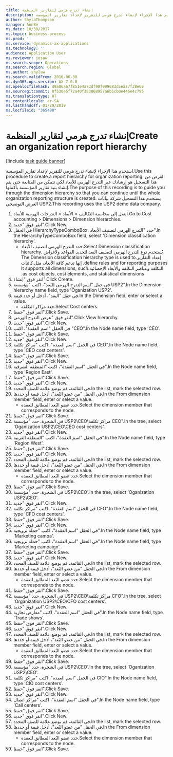 ```yaml
---
title: إنشاء تدرج هرمي لتقارير المنظمة
description: استخدم هذا الإجراء لإنشاء تدرج هرمي للتقرير لإعداد تقارير المؤسسة.
author: ShylaThompson
manager: AnnBe
ms.date: 10/30/2017
ms.topic: business-process
ms.prod: ''
ms.service: dynamics-ax-applications
ms.technology: ''
audience: Application User
ms.reviewer: josaw
ms.search.scope: Operations
ms.search.region: Global
ms.author: shylaw
ms.search.validFrom: 2016-06-30
ms.dyn365.ops.version: AX 7.0.0
ms.openlocfilehash: d9a06a67f851e4a73df90f999683d5ea27f38e66
ms.sourcegitcommit: 0f530e5f72a40f383868957a6b5cb0e446e4c795
ms.translationtype: HT
ms.contentlocale: ar-SA
ms.lasthandoff: 01/29/2019
ms.locfileid: "365490"
---
```

# <a name="create-an-organization-report-hierarchy"></a><span data-ttu-id="e1b11-103">إنشاء تدرج هرمي لتقارير المنظمة</span><span class="sxs-lookup"><span data-stu-id="e1b11-103">Create an organization report hierarchy</span></span>

[!include [task guide banner](../../includes/task-guide-banner.md)]

<span data-ttu-id="e1b11-104">استخدم هذا الإجراء لإنشاء تدرج هرمي للتقرير لإعداد تقارير المؤسسة.</span><span class="sxs-lookup"><span data-stu-id="e1b11-104">Use this procedure to create a report hierarchy for organization reporting.</span></span> <span data-ttu-id="e1b11-105">الغرض من هذا التسجيل هو إرشادك عبر التدرج الهرمي للأبعاد لكي تتمكن من المتابعة حتى يتم إنشاء بنية تقارير المؤسسة بأكملها.</span><span class="sxs-lookup"><span data-stu-id="e1b11-105">The purpose of this recording is to guide you through the dimension hierarchy so that you can continue until the whole organization reporting structure is created.</span></span> <span data-ttu-id="e1b11-106">يستخدم هذا التسجيل شركة بيانات العرض التوضيحي USP2.</span><span class="sxs-lookup"><span data-stu-id="e1b11-106">This recording uses the USP2 demo data company.</span></span>

1. <span data-ttu-id="e1b11-107">انتقل إلى محاسبة التكاليف > الأبعاد > التدرجات الهرمية للأبعاد‬.</span><span class="sxs-lookup"><span data-stu-id="e1b11-107">Go to Cost accounting > Dimensions > Dimension hierarchies.</span></span>
2. <span data-ttu-id="e1b11-108">انقر فوق "جديد".</span><span class="sxs-lookup"><span data-stu-id="e1b11-108">Click New.</span></span>
3. <span data-ttu-id="e1b11-109">في الحقل HierarchyTypeComboBox، حدد "التدرج الهرمي لتصنيف الأبعاد‬".</span><span class="sxs-lookup"><span data-stu-id="e1b11-109">In the HierarchyTypeComboBox field, select 'Dimension classification hierarchy'.</span></span>
    * <span data-ttu-id="e1b11-110">حدد التدرج الهرمي لتصنيف الأبعاد‬.</span><span class="sxs-lookup"><span data-stu-id="e1b11-110">Select Dimension classification hierarchy.</span></span> <span data-ttu-id="e1b11-111">يُستخدم نوع ‏‫التدرج الهرمي لتصنيف البعد لتحديد القواعد ولأغراض إعداد التقارير.</span><span class="sxs-lookup"><span data-stu-id="e1b11-111">The Dimension classification hierarchy type is used to define rules and for reporting purposes.</span></span> <span data-ttu-id="e1b11-112">إنها تدعم كافة الأبعاد، مثل كائنات التكلفة وعناصر التكلفة والأبعاد الإحصائية.</span><span class="sxs-lookup"><span data-stu-id="e1b11-112">It supports all dimensions, such as cost objects, cost elements, and statistical dimensions.</span></span>  
4. <span data-ttu-id="e1b11-113">انقر فوق "إنشاء".</span><span class="sxs-lookup"><span data-stu-id="e1b11-113">Click Create.</span></span>
5. <span data-ttu-id="e1b11-114">في حقل "‏‫اسم التدرج الهرمي للبُعد‬‬"، اكتب "مؤسسة USP2".</span><span class="sxs-lookup"><span data-stu-id="e1b11-114">In the Dimension hierarchy name field, type 'Oganization USP2'.</span></span>
6. <span data-ttu-id="e1b11-115">في حقل "البعد"، أدخل أو حدد قيمة.</span><span class="sxs-lookup"><span data-stu-id="e1b11-115">In the Dimension field, enter or select a value.</span></span>
    * <span data-ttu-id="e1b11-116">حدد مراكز التكلفة.</span><span class="sxs-lookup"><span data-stu-id="e1b11-116">Select Cost centers.</span></span>  
7. <span data-ttu-id="e1b11-117">انقر فوق "حفظ".</span><span class="sxs-lookup"><span data-stu-id="e1b11-117">Click Save.</span></span>
8. <span data-ttu-id="e1b11-118">انقر فوق "عرض التدرج الهرمي".</span><span class="sxs-lookup"><span data-stu-id="e1b11-118">Click View hierarchy.</span></span>
9. <span data-ttu-id="e1b11-119">انقر فوق "جديد".</span><span class="sxs-lookup"><span data-stu-id="e1b11-119">Click New.</span></span>
10. <span data-ttu-id="e1b11-120">في الحقل "اسم العقدة"، اكتب "CEO".</span><span class="sxs-lookup"><span data-stu-id="e1b11-120">In the Node name field, type 'CEO'.</span></span>
11. <span data-ttu-id="e1b11-121">انقر فوق "حفظ".</span><span class="sxs-lookup"><span data-stu-id="e1b11-121">Click Save.</span></span>
12. <span data-ttu-id="e1b11-122">انقر فوق "جديد".</span><span class="sxs-lookup"><span data-stu-id="e1b11-122">Click New.</span></span>
13. <span data-ttu-id="e1b11-123">في الحقل "اسم العقدة"، اكتب "مراكز تكلفة CEO".</span><span class="sxs-lookup"><span data-stu-id="e1b11-123">In the Node name field, type 'CEO cost centers'.</span></span>
14. <span data-ttu-id="e1b11-124">انقر فوق "حفظ".</span><span class="sxs-lookup"><span data-stu-id="e1b11-124">Click Save.</span></span>
15. <span data-ttu-id="e1b11-125">انقر فوق "جديد".</span><span class="sxs-lookup"><span data-stu-id="e1b11-125">Click New.</span></span>
16. <span data-ttu-id="e1b11-126">في الحقل "اسم العقدة"، اكتب "المنطقة الشرقية".</span><span class="sxs-lookup"><span data-stu-id="e1b11-126">In the Node name field, type 'Region East'.</span></span>
17. <span data-ttu-id="e1b11-127">انقر فوق "حفظ".</span><span class="sxs-lookup"><span data-stu-id="e1b11-127">Click Save.</span></span>
18. <span data-ttu-id="e1b11-128">انقر فوق "جديد".</span><span class="sxs-lookup"><span data-stu-id="e1b11-128">Click New.</span></span>
19. <span data-ttu-id="e1b11-129">في القائمة، قم بوضع علامة للصف المحدد.</span><span class="sxs-lookup"><span data-stu-id="e1b11-129">In the list, mark the selected row.</span></span>
20. <span data-ttu-id="e1b11-130">في الحقل "من عضو البُعد‬"، أدخل قيمة أو حددها.</span><span class="sxs-lookup"><span data-stu-id="e1b11-130">In the From dimension member field, enter or select a value.</span></span>
    * <span data-ttu-id="e1b11-131">حدد عضو البُعد المطابق للعقدة.</span><span class="sxs-lookup"><span data-stu-id="e1b11-131">Select the dimension member that corresponds to the node.</span></span>  
21. <span data-ttu-id="e1b11-132">انقر فوق "حفظ".</span><span class="sxs-lookup"><span data-stu-id="e1b11-132">Click Save.</span></span>
22. <span data-ttu-id="e1b11-133">في الشجرة، حدد "مؤسسة USP2\CEO\مراكز تكلفة CEO".</span><span class="sxs-lookup"><span data-stu-id="e1b11-133">In the tree, select 'Oganization USP2\CEO\CEO cost centers'.</span></span>
23. <span data-ttu-id="e1b11-134">انقر فوق "جديد".</span><span class="sxs-lookup"><span data-stu-id="e1b11-134">Click New.</span></span>
24. <span data-ttu-id="e1b11-135">في الحقل "اسم العقدة"، اكتب "المنطقة الغربية".</span><span class="sxs-lookup"><span data-stu-id="e1b11-135">In the Node name field, type 'Region West'.</span></span>
25. <span data-ttu-id="e1b11-136">انقر فوق "حفظ".</span><span class="sxs-lookup"><span data-stu-id="e1b11-136">Click Save.</span></span>
26. <span data-ttu-id="e1b11-137">انقر فوق "جديد".</span><span class="sxs-lookup"><span data-stu-id="e1b11-137">Click New.</span></span>
27. <span data-ttu-id="e1b11-138">في القائمة، قم بوضع علامة للصف المحدد.</span><span class="sxs-lookup"><span data-stu-id="e1b11-138">In the list, mark the selected row.</span></span>
28. <span data-ttu-id="e1b11-139">في الحقل "من عضو البُعد‬"، أدخل قيمة أو حددها.</span><span class="sxs-lookup"><span data-stu-id="e1b11-139">In the From dimension member field, enter or select a value.</span></span>
    * <span data-ttu-id="e1b11-140">حدد عضو البُعد المطابق للعقدة.</span><span class="sxs-lookup"><span data-stu-id="e1b11-140">Select the dimension member that corresponds to the node.</span></span>  
29. <span data-ttu-id="e1b11-141">انقر فوق "حفظ".</span><span class="sxs-lookup"><span data-stu-id="e1b11-141">Click Save.</span></span>
30. <span data-ttu-id="e1b11-142">في الشجرة، حدد "مؤسسة USP2\CEO'.</span><span class="sxs-lookup"><span data-stu-id="e1b11-142">In the tree, select 'Oganization USP2\CEO'.</span></span>
31. <span data-ttu-id="e1b11-143">انقر فوق "جديد".</span><span class="sxs-lookup"><span data-stu-id="e1b11-143">Click New.</span></span>
32. <span data-ttu-id="e1b11-144">في الحقل "اسم العقدة"، اكتب "مراكز تكلفة CFO".</span><span class="sxs-lookup"><span data-stu-id="e1b11-144">In the Node name field, type 'CFO cost centers'.</span></span>
33. <span data-ttu-id="e1b11-145">انقر فوق "حفظ".</span><span class="sxs-lookup"><span data-stu-id="e1b11-145">Click Save.</span></span>
34. <span data-ttu-id="e1b11-146">انقر فوق "جديد".</span><span class="sxs-lookup"><span data-stu-id="e1b11-146">Click New.</span></span>
35. <span data-ttu-id="e1b11-147">في الحقل "اسم العقدة"، اكتب "حملة ترويجية".</span><span class="sxs-lookup"><span data-stu-id="e1b11-147">In the Node name field, type 'Marketing campa'.</span></span>
36. <span data-ttu-id="e1b11-148">في الحقل "اسم العقدة"، اكتب "حملة ترويجية".</span><span class="sxs-lookup"><span data-stu-id="e1b11-148">In the Node name field, type 'Marketing campaign'.</span></span>
37. <span data-ttu-id="e1b11-149">انقر فوق "حفظ".</span><span class="sxs-lookup"><span data-stu-id="e1b11-149">Click Save.</span></span>
38. <span data-ttu-id="e1b11-150">انقر فوق "جديد".</span><span class="sxs-lookup"><span data-stu-id="e1b11-150">Click New.</span></span>
39. <span data-ttu-id="e1b11-151">في القائمة، قم بوضع علامة للصف المحدد.</span><span class="sxs-lookup"><span data-stu-id="e1b11-151">In the list, mark the selected row.</span></span>
40. <span data-ttu-id="e1b11-152">في الحقل "من عضو البُعد‬"، أدخل قيمة أو حددها.</span><span class="sxs-lookup"><span data-stu-id="e1b11-152">In the From dimension member field, enter or select a value.</span></span>
    * <span data-ttu-id="e1b11-153">حدد عضو البُعد المطابق للعقدة.</span><span class="sxs-lookup"><span data-stu-id="e1b11-153">Select the dimension member that corresponds to the node.</span></span>  
41. <span data-ttu-id="e1b11-154">انقر فوق "حفظ".</span><span class="sxs-lookup"><span data-stu-id="e1b11-154">Click Save.</span></span>
42. <span data-ttu-id="e1b11-155">في الشجرة، حدد "مؤسسة USP2‏\CEO\مراكز تكلفة CFO".</span><span class="sxs-lookup"><span data-stu-id="e1b11-155">In the tree, select 'Organization USP2\CEO\CFO cost centers'.</span></span>
43. <span data-ttu-id="e1b11-156">انقر فوق "جديد".</span><span class="sxs-lookup"><span data-stu-id="e1b11-156">Click New.</span></span>
44. <span data-ttu-id="e1b11-157">في الحقل "اسم العقدة"، اكتب "معارض تجارية".</span><span class="sxs-lookup"><span data-stu-id="e1b11-157">In the Node name field, type 'Trade shows'.</span></span>
45. <span data-ttu-id="e1b11-158">انقر فوق "حفظ".</span><span class="sxs-lookup"><span data-stu-id="e1b11-158">Click Save.</span></span>
46. <span data-ttu-id="e1b11-159">انقر فوق "جديد".</span><span class="sxs-lookup"><span data-stu-id="e1b11-159">Click New.</span></span>
47. <span data-ttu-id="e1b11-160">في القائمة، قم بوضع علامة للصف المحدد.</span><span class="sxs-lookup"><span data-stu-id="e1b11-160">In the list, mark the selected row.</span></span>
48. <span data-ttu-id="e1b11-161">في الحقل "من عضو البُعد‬"، أدخل قيمة أو حددها.</span><span class="sxs-lookup"><span data-stu-id="e1b11-161">In the From dimension member field, enter or select a value.</span></span>
    * <span data-ttu-id="e1b11-162">حدد عضو البُعد المطابق للعقدة.</span><span class="sxs-lookup"><span data-stu-id="e1b11-162">Select the dimension member that corresponds to the node.</span></span>  
49. <span data-ttu-id="e1b11-163">انقر فوق "حفظ".</span><span class="sxs-lookup"><span data-stu-id="e1b11-163">Click Save.</span></span>
50. <span data-ttu-id="e1b11-164">في الشجرة، حدد "مؤسسة USP2\CEO'.</span><span class="sxs-lookup"><span data-stu-id="e1b11-164">In the tree, select 'Oganization USP2\CEO'.</span></span>
51. <span data-ttu-id="e1b11-165">في الحقل "اسم العقدة"، اكتب "مراكز تكلفة CIO".</span><span class="sxs-lookup"><span data-stu-id="e1b11-165">In the Node name field, type 'CIO cost centers'.</span></span>
52. <span data-ttu-id="e1b11-166">انقر فوق "حفظ".</span><span class="sxs-lookup"><span data-stu-id="e1b11-166">Click Save.</span></span>
53. <span data-ttu-id="e1b11-167">انقر فوق "جديد".</span><span class="sxs-lookup"><span data-stu-id="e1b11-167">Click New.</span></span>
54. <span data-ttu-id="e1b11-168">في الحقل "اسم العقدة"، اكتب "مراكز اتصال".</span><span class="sxs-lookup"><span data-stu-id="e1b11-168">In the Node name field, type 'Call centers'.</span></span>
55. <span data-ttu-id="e1b11-169">انقر فوق "حفظ".</span><span class="sxs-lookup"><span data-stu-id="e1b11-169">Click Save.</span></span>
56. <span data-ttu-id="e1b11-170">انقر فوق "جديد".</span><span class="sxs-lookup"><span data-stu-id="e1b11-170">Click New.</span></span>
57. <span data-ttu-id="e1b11-171">في القائمة، قم بوضع علامة للصف المحدد.</span><span class="sxs-lookup"><span data-stu-id="e1b11-171">In the list, mark the selected row.</span></span>
58. <span data-ttu-id="e1b11-172">في الحقل "من عضو البُعد‬"، أدخل قيمة أو حددها.</span><span class="sxs-lookup"><span data-stu-id="e1b11-172">In the From dimension member field, enter or select a value.</span></span>
    * <span data-ttu-id="e1b11-173">حدد عضو البُعد المطابق للعقدة.</span><span class="sxs-lookup"><span data-stu-id="e1b11-173">Select the dimension member that corresponds to the node.</span></span>  
59. <span data-ttu-id="e1b11-174">انقر فوق "حفظ".</span><span class="sxs-lookup"><span data-stu-id="e1b11-174">Click Save.</span></span>

